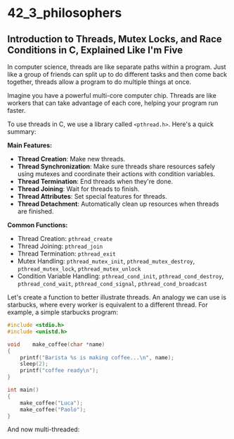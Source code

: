 # 42_3_philosophers

## Introduction to Threads, Mutex Locks, and Race Conditions in C, Explained Like I'm Five

In computer science, threads are like separate paths within a program. Just like a group of friends can split up to do different tasks and then come back together, threads allow a program to do multiple things at once.

Imagine you have a powerful multi-core computer chip. Threads are like workers that can take advantage of each core, helping your program run faster.

To use threads in C, we use a library called `<pthread.h>`. Here's a quick summary:

**Main Features:**
- **Thread Creation**: Make new threads.
- **Thread Synchronization**: Make sure threads share resources safely using mutexes and coordinate their actions with condition variables.
- **Thread Termination**: End threads when they're done.
- **Thread Joining**: Wait for threads to finish.
- **Thread Attributes**: Set special features for threads.
- **Thread Detachment**: Automatically clean up resources when threads are finished.

**Common Functions:**
- Thread Creation: `pthread_create`
- Thread Joining: `pthread_join`
- Thread Termination: `pthread_exit`
- Mutex Handling: `pthread_mutex_init`, `pthread_mutex_destroy`, `pthread_mutex_lock`, `pthread_mutex_unlock`
- Condition Variable Handling: `pthread_cond_init`, `pthread_cond_destroy`, `pthread_cond_wait`, `pthread_cond_signal`, `pthread_cond_broadcast`

Let's create a function to better illustrate threads.
An analogy we can use is starbucks, where every worker is equivalent to a different thread. For example, a simple starbucks program:

```c
#include <stdio.h>
#include <unistd.h>

void	make_coffee(char *name)
{
	printf("Barista %s is making coffee...\n", name);
	sleep(2);
	printf("coffee ready\n");
}

int	main()
{
	make_coffee("Luca");
	make_coffee("Paolo");
}
```

And now multi-threaded:

